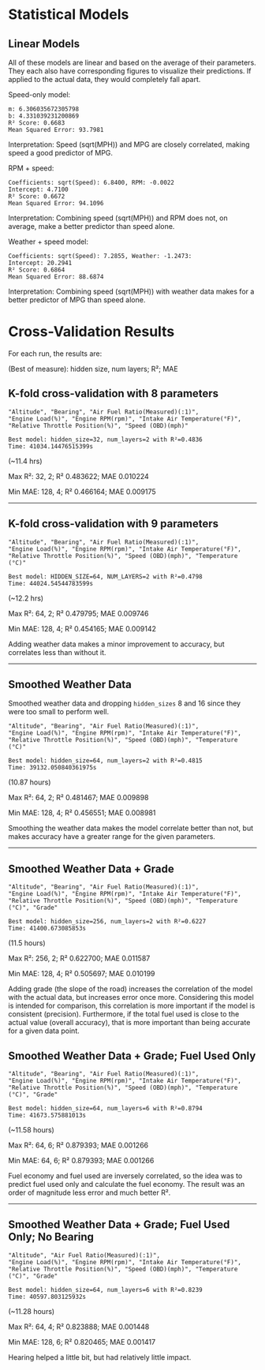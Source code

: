 # Statistical Models

## Linear Models

All of these models are linear and based on the average of their parameters.
They each also have corresponding figures to visualize their predictions.
If applied to the actual data, they would completely fall apart.

Speed-only model:
```
m: 6.306035672305798
b: 4.331039231200869
R² Score: 0.6683
Mean Squared Error: 93.7981
```

Interpretation: Speed (sqrt(MPH)) and MPG are closely correlated,
making speed a good predictor of MPG.

RPM + speed:
```
Coefficients: sqrt(Speed): 6.8400, RPM: -0.0022
Intercept: 4.7100
R² Score: 0.6672
Mean Squared Error: 94.1096
```

Interpretation: Combining speed (sqrt(MPH)) and RPM does not, on average, 
make a better predictor than speed alone.

Weather + speed model:
```
Coefficients: sqrt(Speed): 7.2855, Weather: -1.2473:
Intercept: 20.2941
R² Score: 0.6864
Mean Squared Error: 88.6874
```

Interpretation: Combining speed (sqrt(MPH)) with weather data makes for a 
better predictor of MPG than speed alone.


# Cross-Validation Results

For each run, the results are:

(Best of measure): hidden size, num layers; R²; MAE

## K-fold cross-validation with 8 parameters

```
"Altitude", "Bearing", "Air Fuel Ratio(Measured)(:1)",
"Engine Load(%)", "Engine RPM(rpm)", "Intake Air Temperature(°F)",
"Relative Throttle Position(%)", "Speed (OBD)(mph)"
```

```
Best model: hidden_size=32, num_layers=2 with R²=0.4836
Time: 41034.14476515399s
```

(~11.4 hrs)

Max R²: 32, 2; R² 0.483622; MAE 0.010224

Min MAE: 128, 4; R² 0.466164; MAE 0.009175

---

## K-fold cross-validation with 9 parameters

```
"Altitude", "Bearing", "Air Fuel Ratio(Measured)(:1)",
"Engine Load(%)", "Engine RPM(rpm)", "Intake Air Temperature(°F)",
"Relative Throttle Position(%)", "Speed (OBD)(mph)", "Temperature (°C)"
```

```
Best model: HIDDEN_SIZE=64, NUM_LAYERS=2 with R²=0.4798
Time: 44024.54544783599s
```

(~12.2 hrs)

Max R²: 64, 2; R² 0.479795; MAE 0.009746

Min MAE: 128, 4; R² 0.454165; MAE 0.009142

Adding weather data makes a minor improvement to accuracy, but correlates less
than without it.

---

## Smoothed Weather Data

Smoothed weather data and dropping `hidden_sizes` 8 and 16 since they were 
too small to perform well.

```
"Altitude", "Bearing", "Air Fuel Ratio(Measured)(:1)",
"Engine Load(%)", "Engine RPM(rpm)", "Intake Air Temperature(°F)",
"Relative Throttle Position(%)", "Speed (OBD)(mph)", "Temperature (°C)"
```

```
Best model: hidden_size=64, num_layers=2 with R²=0.4815
Time: 39132.050840361975s
```

(10.87 hours)

Max R²: 64, 2; R² 0.481467; MAE 0.009898

Min MAE: 128, 4; R² 0.456551; MAE 0.008981

Smoothing the weather data makes the model correlate better than not, but 
makes accuracy have a greater range for the given parameters.

---

## Smoothed Weather Data + Grade

```
"Altitude", "Bearing", "Air Fuel Ratio(Measured)(:1)",
"Engine Load(%)", "Engine RPM(rpm)", "Intake Air Temperature(°F)",
"Relative Throttle Position(%)", "Speed (OBD)(mph)", "Temperature (°C)", "Grade"
```

```
Best model: hidden_size=256, num_layers=2 with R²=0.6227
Time: 41400.673085853s
```

(11.5 hours)

Max R²: 256, 2; R² 0.622700; MAE 0.011587

Min MAE: 128, 4; R² 0.505697; MAE 0.010199

Adding grade (the slope of the road) increases the correlation of the model 
with the actual data, but increases error once more. 
Considering this model is intended for comparison, this correlation is more 
important if the model is consistent (precision). 
Furthermore, if the total fuel used is close to the actual value (overall 
accuracy), that is more important than being accurate for a given data point.

## Smoothed Weather Data + Grade; Fuel Used Only

```
"Altitude", "Bearing", "Air Fuel Ratio(Measured)(:1)",
"Engine Load(%)", "Engine RPM(rpm)", "Intake Air Temperature(°F)",
"Relative Throttle Position(%)", "Speed (OBD)(mph)", "Temperature (°C)", "Grade"
```

```
Best model: hidden_size=64, num_layers=6 with R²=0.8794
Time: 41673.575881013s
```

(~11.58 hours)

Max R²: 64, 6; R² 0.879393; MAE 0.001266

Min MAE: 64, 6; R² 0.879393; MAE 0.001266

Fuel economy and fuel used are inversely correlated, 
so the idea was to predict fuel used only and calculate the fuel economy.
The result was an order of magnitude less error and much better R².

---

## Smoothed Weather Data + Grade; Fuel Used Only; No Bearing

```
"Altitude", "Air Fuel Ratio(Measured)(:1)",
"Engine Load(%)", "Engine RPM(rpm)", "Intake Air Temperature(°F)",
"Relative Throttle Position(%)", "Speed (OBD)(mph)", "Temperature (°C)", "Grade"
```

```
Best model: hidden_size=64, num_layers=6 with R²=0.8239
Time: 40597.803125932s
```

(~11.28 hours)

Max R²: 64, 4; R² 0.823888; MAE 0.001448

Min MAE: 128, 6; R² 0.820465; MAE 0.001417

Hearing helped a little bit, but had relatively little impact.
